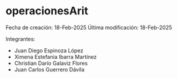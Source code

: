 # operacionesArit
Fecha de creación: 18-Feb-2025 Última modificación: 18-Feb-2025

Integrantes: 
- Juan Diego Espinoza López
- Ximena Estefania Ibarra Martínez
- Christian Darío Galaviz Flores
- Juan Carlos Guerrero Dávila 


